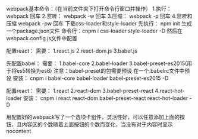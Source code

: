 webpack基本命令：（在当前文件夹下打开命令行窗口并操作）
1.执行：
webpack 回车
2.监听：
webpack -w 回车
3.压缩：
webpack -p 回车
4.监听和压缩
webpack -pw 回车
下载css-loader和style-loader
先执行：
npm init
生成一个package.json文件
命令行：cnpm i css-loader style-loader -D
然后在webpack.config.js文件中配置

配置react：
需要：
1.react.js
2.react-dom.js
3.babel.js


先配置babel：
需要：
1.babel-core
2.babel-loader
3.babel-preset-es2015(用于将es5转换为es6)
注意：babel-preset的包需要预设
在一个.babelrc文件中预设
安装：
cnpm i babel-core babel-loader babel-preset-es2015 -D


配置react：
需要：
1.react
2.react-dom
3.babel-preset-react
4.react-hot-loader
安装：
cnpm i react react-dom babel-preset-react react-hot-loader -D

用配置好的webpack写了一个选项卡组件，灵活性好，可以任意添加上面的按钮，且内容区的个数随着上面按钮的个数而变化，当没有对于内容时显示nocontent